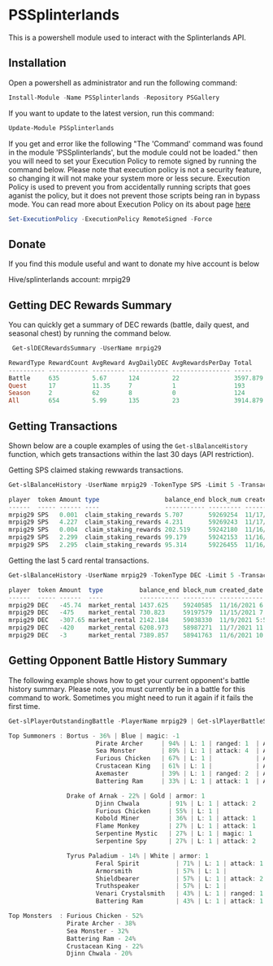 # PSSplinterlands
This is a powershell module used to interact with the Splinterlands API.

## Installation
Open a powershell as administrator and run the following command:
```Powershell
Install-Module -Name PSSplinterlands -Repository PSGallery
```

If you want to update to the latest version, run this command:
```Powershell
Update-Module PSSplinterlands
```

If you get and error like the following "The 'Command' command was found in the module 'PSSplinterlands', but the module could not be loaded." then you will need to set your Execution Policy to remote signed by running the command below. Please note that execution policy is not a security feature, so changing it will not make your system more or less secure. Execution Policy is used to prevent you from accidentally running scripts that goes aganist the policy, but it does not prevent those scripts being ran in bypass mode. You can read more about Execution Policy on its about page [here](https://docs.microsoft.com/en-us/powershell/module/microsoft.powershell.core/about/about_execution_policies?view=powershell-7.1)
```Powershell
Set-ExecutionPolicy -ExecutionPolicy RemoteSigned -Force
```

## Donate
If you find this module useful and want to donate my hive account is below

Hive/splinterlands account: mrpig29

## Getting DEC Rewards Summary
You can quickly get a summary of DEC rewards (battle, daily quest, and seasonal chest) by running the command below.
```Powershell
 Get-slDECRewardsSummary -UserName mrpig29

RewardType RewardCount AvgReward AvgDailyDEC AvgRewardsPerDay Total    TotalDays
---------- ----------- --------- ----------- ---------------- -----    ---------
Battle     635         5.67      124         22               3597.879 29
Quest      17          11.35     7           1                193      27
Season     2           62        8           0                124      15
All        654         5.99      135         23               3914.879 29
```

## Getting Transactions
Shown below are a couple examples of using the `Get-slBalanceHistory` function, which gets transactions within the last 30 days (API restriction).

Getting SPS claimed staking rewwards transactions.
```Powershell
Get-slBalanceHistory -UserName mrpig29 -TokenType SPS -Limit 5 -TransactionType claim_staking_rewards

player  token Amount type                  balance_end block_num created_date          counterparty
------  ----- ------ ----                  ----------- --------- ------------          ------------
mrpig29 SPS   0.001  claim_staking_rewards 5.707       59269254  11/17/2021 6:57:09 PM $SPS_STAKING_REWARDS
mrpig29 SPS   4.227  claim_staking_rewards 4.231       59269243  11/17/2021 6:56:36 PM $SPS_STAKING_REWARDS
mrpig29 SPS   0.004  claim_staking_rewards 202.519     59242180  11/16/2021 8:19:12 PM $SPS_STAKING_REWARDS
mrpig29 SPS   2.299  claim_staking_rewards 99.179      59242153  11/16/2021 8:17:51 PM $SPS_STAKING_REWARDS
mrpig29 SPS   2.295  claim_staking_rewards 95.314      59226455  11/16/2021 7:10:27 AM $SPS_STAKING_REWARDS
```
Getting the last 5 card rental transactions.
```Powershell
Get-slBalanceHistory -UserName mrpig29 -TokenType DEC -Limit 5 -TransactionType market_rental

player  token Amount  type          balance_end block_num created_date          counterparty
------  ----- ------  ----          ----------- --------- ------------          ------------
mrpig29 DEC   -45.74  market_rental 1437.625    59240585  11/16/2021 6:59:18 PM $RENTAL_ESCROW
mrpig29 DEC   -475    market_rental 730.823     59197579  11/15/2021 7:02:57 AM $RENTAL_ESCROW
mrpig29 DEC   -307.65 market_rental 2142.184    59038330  11/9/2021 5:57:51 PM  $RENTAL_ESCROW
mrpig29 DEC   -420    market_rental 6208.973    58987271  11/7/2021 11:15:24 PM $RENTAL_ESCROW
mrpig29 DEC   -3      market_rental 7389.857    58941763  11/6/2021 10:12:36 AM $RENTAL_ESCROW
```

## Getting Opponent Battle History Summary
The following example shows how to get your current opponent's battle history summary. Please note, you must currently be in a battle for this command to work. Sometimes you might need to run it again if it fails the first time.
```Powershell
Get-slPlayerOutstandingBattle -PlayerName mrpig29 | Get-slPlayerBattleSummary

Top Summoners : Bortus - 36% | Blue | magic: -1
                        Pirate Archer     | 94% | L: 1 | ranged: 1  | A: Blast
                        Sea Monster       | 89% | L: 1 | attack: 4  | A: Heal
                        Furious Chicken   | 67% | L: 1 |            | A:
                        Crustacean King   | 61% | L: 1 |            | A: Tank Heal
                        Axemaster         | 39% | L: 1 | ranged: 2  | A: Double Strike
                        Battering Ram     | 33% | L: 1 | attack: 1  | A: Opportunity

                Drake of Arnak - 22% | Gold | armor: 1
                        Djinn Chwala        | 91% | L: 1 | attack: 2  | A: Thorns
                        Furious Chicken     | 55% | L: 1 |            | A:
                        Kobold Miner        | 36% | L: 1 | attack: 1  | A: Sneak
                        Flame Monkey        | 27% | L: 1 | attack: 1  | A:
                        Serpentine Mystic   | 27% | L: 1 | magic: 1   | A: Affliction
                        Serpentine Spy      | 27% | L: 1 | attack: 2  | A: Opportunity

                Tyrus Paladium - 14% | White | armor: 1
                        Feral Spirit          | 71% | L: 1 | attack: 1  | A: Sneak
                        Armorsmith            | 57% | L: 1 |            | A: Repair
                        Shieldbearer          | 57% | L: 1 | attack: 2  | A: Taunt
                        Truthspeaker          | 57% | L: 1 |            | A: Protect
                        Venari Crystalsmith   | 43% | L: 1 | ranged: 1  | A: Tank Heal
                        Battering Ram         | 43% | L: 1 | attack: 1  | A: Opportunity

Top Monsters  : Furious Chicken - 52%
                Pirate Archer - 38%
                Sea Monster - 32%
                Battering Ram - 24%
                Crustacean King - 22%
                Djinn Chwala - 20%
```

